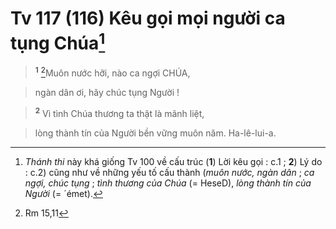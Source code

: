 # Tv 117 (116) Kêu gọi mọi người ca tụng Chúa[^1-31c04882-981b-4524-9b87-467316ed137e]

> <sup><b>1</b></sup> [^1@-31c04882-981b-4524-9b87-467316ed137e]Muôn nước hỡi, nào ca ngợi CHÚA,
>


> ngàn dân ơi, hãy chúc tụng Người !
>


> <sup><b>2</b></sup> Vì tình Chúa thương ta thật là mãnh liệt,
>


> lòng thành tín của Người bền vững muôn năm. Ha-lê-lui-a.
>

[^1-31c04882-981b-4524-9b87-467316ed137e]: *Thánh thi* này khá giống Tv 100 về cấu trúc (**1**) Lời kêu gọi : c.1 ; **2**) Lý do : c.2) cũng như về những yếu tố cấu thành (*muôn nước, ngàn dân* ; *ca ngợi, chúc tụng* ; *tình thương của Chúa* (= HeseD), *lòng thành tín của Người* (= ´émet).
[^1@-31c04882-981b-4524-9b87-467316ed137e]: Rm 15,11